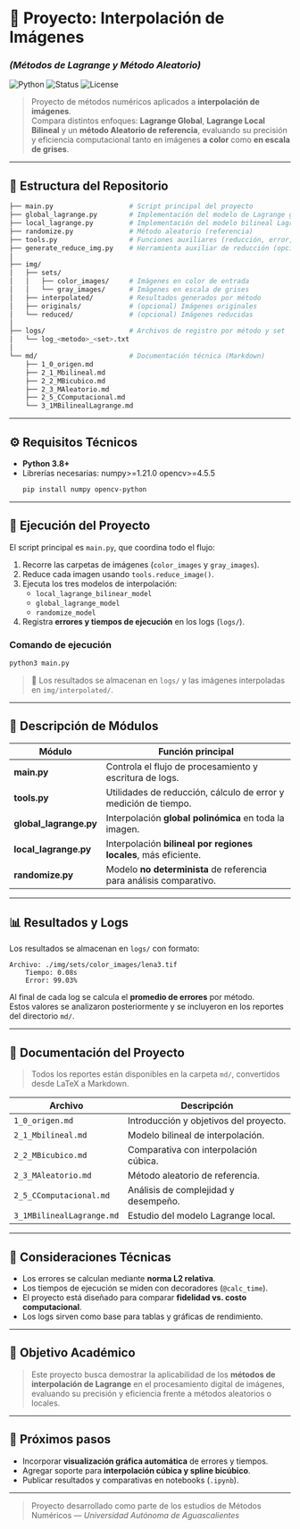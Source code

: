 # 🧮 Proyecto: Interpolación de Imágenes  
### *(Métodos de Lagrange y Método Aleatorio)*

![Python](https://img.shields.io/badge/Python-3.8%2B-blue?logo=python&logoColor=white)
![Status](https://img.shields.io/badge/Estado-Activo-success)
![License](https://img.shields.io/badge/Licencia-Acad%C3%A9mica-lightgrey)

> Proyecto de métodos numéricos aplicados a **interpolación de imágenes**.  
> Compara distintos enfoques: **Lagrange Global**, **Lagrange Local Bilineal** y un **método Aleatorio de referencia**, evaluando su precisión y eficiencia computacional tanto en imágenes **a color** como **en escala de grises**.

---

## 📂 Estructura del Repositorio

```bash
├── main.py                   # Script principal del proyecto
├── global_lagrange.py        # Implementación del modelo de Lagrange global
├── local_lagrange.py         # Implementación del modelo bilineal Lagrange local
├── randomize.py              # Método aleatorio (referencia)
├── tools.py                  # Funciones auxiliares (reducción, error, temporizador)
├── generate_reduce_img.py    # Herramienta auxiliar de reducción (opcional)
│
├── img/
│   ├── sets/
│   │   ├── color_images/     # Imágenes en color de entrada
│   │   └── gray_images/      # Imágenes en escala de grises
│   ├── interpolated/         # Resultados generados por método
│   ├── originals/            # (opcional) Imágenes originales
│   └── reduced/              # (opcional) Imágenes reducidas
│
├── logs/                     # Archivos de registro por método y set
│   └── log_<metodo>_<set>.txt
│
└── md/                       # Documentación técnica (Markdown)
    ├── 1_0_origen.md
    ├── 2_1_Mbilineal.md
    ├── 2_2_MBicubico.md
    ├── 2_3_MAleatorio.md
    ├── 2_5_CComputacional.md
    └── 3_1MBilinealLagrange.md
```

---

## ⚙️ Requisitos Técnicos

- **Python 3.8+**  
- Librerías necesarias:
  numpy>=1.21.0
  opencv>=4.5.5
  ```bash
  pip install numpy opencv-python
  ```

---

## 🚀 Ejecución del Proyecto

El script principal es `main.py`, que coordina todo el flujo:

1. Recorre las carpetas de imágenes (`color_images` y `gray_images`).
2. Reduce cada imagen usando `tools.reduce_image()`.
3. Ejecuta los tres modelos de interpolación:
   - `local_lagrange_bilinear_model`
   - `global_lagrange_model`
   - `randomize_model`
4. Registra **errores y tiempos de ejecución** en los logs (`logs/`).

### Comando de ejecución

```bash
python3 main.py
```

> 📘 Los resultados se almacenan en `logs/` y las imágenes interpoladas en `img/interpolated/`.

---

## 🧠 Descripción de Módulos

| Módulo | Función principal |
|--------|-------------------|
| **main.py** | Controla el flujo de procesamiento y escritura de logs. |
| **tools.py** | Utilidades de reducción, cálculo de error y medición de tiempo. |
| **global_lagrange.py** | Interpolación **global polinómica** en toda la imagen. |
| **local_lagrange.py** | Interpolación **bilineal por regiones locales**, más eficiente. |
| **randomize.py** | Modelo **no determinista** de referencia para análisis comparativo. |

---

## 📊 Resultados y Logs

Los resultados se almacenan en `logs/` con formato:

```
Archivo: ./img/sets/color_images/lena3.tif
	Tiempo: 0.08s
	Error: 99.03%
```

Al final de cada log se calcula el **promedio de errores** por método.  
Estos valores se analizaron posteriormente y se incluyeron en los reportes del directorio `md/`.

---

## 📘 Documentación del Proyecto

> Todos los reportes están disponibles en la carpeta `md/`, convertidos desde LaTeX a Markdown.

| Archivo | Descripción |
|----------|--------------|
| `1_0_origen.md` | Introducción y objetivos del proyecto. |
| `2_1_Mbilineal.md` | Modelo bilineal de interpolación. |
| `2_2_MBicubico.md` | Comparativa con interpolación cúbica. |
| `2_3_MAleatorio.md` | Método aleatorio de referencia. |
| `2_5_CComputacional.md` | Análisis de complejidad y desempeño. |
| `3_1MBilinealLagrange.md` | Estudio del modelo Lagrange local. |

---

## 🧩 Consideraciones Técnicas

- Los errores se calculan mediante **norma L2 relativa**.
- Los tiempos de ejecución se miden con decoradores (`@calc_time`).
- El proyecto está diseñado para comparar **fidelidad vs. costo computacional**.
- Los logs sirven como base para tablas y gráficas de rendimiento.

---

## 🔬 Objetivo Académico

> Este proyecto busca demostrar la aplicabilidad de los **métodos de interpolación de Lagrange** en el procesamiento digital de imágenes, evaluando su precisión y eficiencia frente a métodos aleatorios o locales.

---

## 🏁 Próximos pasos

- Incorporar **visualización gráfica automática** de errores y tiempos.
- Agregar soporte para **interpolación cúbica y spline bicúbico**.
- Publicar resultados y comparativas en notebooks (`.ipynb`).

---

> Proyecto desarrollado como parte de los estudios de Métodos Numéricos — *Universidad Autónoma de Aguascalientes*
